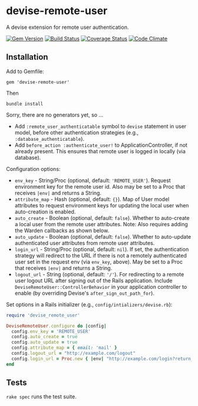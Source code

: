 devise-remote-user
==================

A devise extension for remote user authentication.

[![Gem Version](https://badge.fury.io/rb/devise-remote-user.svg)](http://badge.fury.io/rb/devise-remote-user)
[![Build Status](https://travis-ci.org/duke-libraries/devise-remote-user.svg?branch=master)](https://travis-ci.org/duke-libraries/devise-remote-user)
[![Coverage Status](https://coveralls.io/repos/duke-libraries/devise-remote-user/badge.png?branch=master)](https://coveralls.io/r/duke-libraries/devise-remote-user?branch=master)
[![Code Climate](https://codeclimate.com/github/duke-libraries/devise-remote-user/badges/gpa.svg)](https://codeclimate.com/github/duke-libraries/devise-remote-user)

## Installation

Add to Gemfile:

    gem 'devise-remote-user'

Then

    bundle install

Sorry, there are no generators yet, so ...

- Add `:remote_user_authenticatable` symbol to `devise` statement in user model, before other authentication strategies (e.g., `:database_authenticatable`).
- Add `before_action :authenticate_user!` to ApplicationController, if not already present.  This ensures that remote user is logged in locally (via database).

Configuration options:

- `env_key` - String/Proc (optional, default: `'REMOTE_USER'`).  Request environment key for the remote user id.  Also may be set to a Proc that receives `|env|` and returns a String.
- `attribute_map` - Hash (optional, default: `{}`).  Map of User model attributes to request environment keys for updating the local user when auto-creation is enabled.
- `auto_create` - Boolean (optional, default: `false`).  Whether to auto-create a local user from the remote user attributes.  Note: Also requires adding the Warden callbacks as shown below.
- `auto_update` - Boolean (optional, default: `false`).  Whether to auto-update authenticated user attributes from remote user attributes.
- `login_url` - String/Proc (optional, default: `nil`).  If set, the authentication strategy will redirect to the URL if there is not a remotely authenticated user set in the request env (via `env_key`, above).  May be set to a Proc that receives `|env|` and returns a String.
- `logout_url` - String (optional, default: `'/'`).  For redirecting to a remote user logout URL after signing out of the Rails application.  Include `DeviseRemoteUser::ControllerBehavior` in your application controller to enable (by overriding Devise's `after_sign_out_path_for`).

Set options in a Rails initializer (e.g., `config/intializers/devise.rb`):

```ruby
require 'devise_remote_user'

DeviseRemoteUser.configure do |config|
  config.env_key = 'REMOTE_USER'
  config.auto_create = true
  config.auto_update = true
  config.attribute_map = { email: 'mail' }
  config.logout_url = "http://example.com/logout"
  config.login_url = Proc.new { |env| "http://example.com/login?return_to=#{env["REQUEST_URI"]}" }
end
```

## Tests

`rake spec` runs the test suite.
